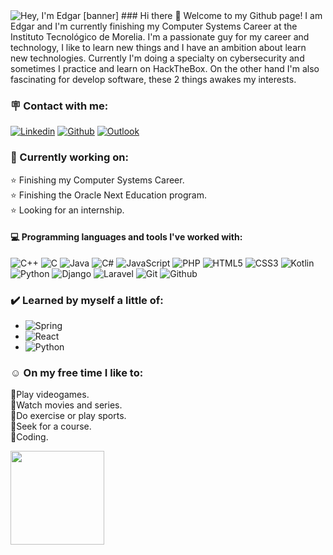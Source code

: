 <img src="https://raw.githubusercontent.com/hedythedev/hedythedev/master/assets/hedylibanner.png" alt="Hey, I'm Edgar [banner]" />
### Hi there 👋
Welcome to my Github page! I am Edgar and I'm currently finishing my Computer Systems Career at the Instituto Tecnológico de Morelia.
I'm a passionate guy for my career and technology, I like to learn new things and I have an ambition about learn new technologies. Currently I'm doing a specialty on cybersecurity and sometimes I practice and learn on HackTheBox. On the other hand I'm also fascinating for develop software, these 2 things awakes my interests.

### 🪧 Contact with me:
[![Linkedin](https://img.shields.io/badge/-LinkedIn-blue?style=flat&logo=Linkedin&logoColor=white)](https://www.linkedin.com/in/edgar-mm)
[![Github](https://img.shields.io/badge/-Github-000?style=flat&logo=Github&logoColor=white)](https://github.com/DanielMMITM/)
[![Outlook](https://img.shields.io/badge/Outlook-blue?style=flat&logo=microsoftoutlook&logoColor=white)](mailto:edanielm21@hotmail.com)

### 🌟 Currently working on:
⭐ Finishing my Computer Systems Career.<br/>
⭐ Finishing the Oracle Next Education program.<br/>
⭐ Looking for an internship.<br/>

#### :computer: Programming languages and tools I've worked with: 

![C++](https://img.shields.io/badge/-C++-000000?style=flat&logo=c%2B%2B&logoColor=blue)
![C](https://img.shields.io/badge/-C-000000?style=flat&logo=c&logoColor=#A8B9CC)
![Java](https://img.shields.io/badge/-Java-000000?style=flat&logo=java)
![C#](https://img.shields.io/badge/-C%23-000000?style=flat&logo=csharp&logoColor=violet)
![JavaScript](https://img.shields.io/badge/-JavaScript-000000?style=flat&logo=javascript)
![PHP](https://img.shields.io/badge/-PHP-000000?style=flat&logo=php&logoColor=#777BB4)
![HTML5](https://img.shields.io/badge/-HTML5-000000?style=flat&logo=html5)
![CSS3](https://img.shields.io/badge/-CSS-000000?style=flat&logo=css3&logoColor=blue)
![Kotlin](https://img.shields.io/badge/-Kotlin-000000?style=flat&logo=kotlin&logoColor=green)
![Python](https://img.shields.io/badge/-Python-000000?style=flat&logo=python&logoColor=#3776AB)
![Django](https://img.shields.io/badge/-Django-000000?style=flat&logo=django&logoColor=darkgreen)
![Laravel](https://img.shields.io/badge/-Laravel-000000?style=flat&logo=laravel&logoColor=#FF2D20)
![Git](https://img.shields.io/badge/-Git-000000?style=flat&logo=git)
![Github](https://img.shields.io/badge/-Github-000000?style=flat&logo=github) 

### ✔️ Learned by myself a little of:
* ![Spring](https://img.shields.io/badge/-Spring-000000?style=flat&logo=spring&logoColor=#6DB33F)
* ![React](https://img.shields.io/badge/-React-000000?style=flat&logo=react&logoColor=#61DAFB)
* ![Python](https://img.shields.io/badge/-Python-000000?style=flat&logo=python&logoColor=#3776AB)

### ☺️ On my free time I like to:
💠Play videogames.<br/>
💠Watch movies and series.<br/>
💠Do exercise or play sports.<br/>
💠Seek for a course.<br/>
💠Coding.

<img align='center' src='https://github.com/Rishit-dagli/Rishit-dagli/blob/master/images/octocat-anime.gif' width='150"'>
